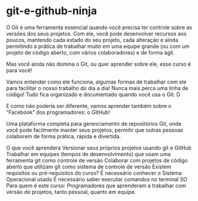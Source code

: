 # git-e-github-ninja

O Git é uma ferramenta essencial quando você precisa ter controle sobre as versões dos seus projetos. Com ele, você pode desenvolver recursos aos poucos, mantendo cada estado do seu projeto, cada alteração e ainda permitindo a prática de trabalhar muito em uma equipe grande (ou com um projeto de código aberto, com vários colaboradores) e de forma ágil.

Mas você ainda não domina o Git, ou quer aprender sobre ele, esse curso é para você!

Vamos entender como ele funciona, algumas formas de trabalhar com ele para facilitar o nosso trabalho do dia a dia! Nunca mais perca uma linha de código! Tudo fica organizado e documentado quando você usa o Git: D

E como não poderia ser diferente, vamos aprender também sobre o “Facebook” dos programadores: o  GitHub!

Uma plataforma completa para gerenciamento de repositórios Git, onde você pode facilmente manter seus projetos, permitir que outras pessoas colaborem de forma prática, rápida e divertida.

O que você aprenderá
Versionar seus próprios projetos usando git e GitHub
Trabalhar em equipes (tempos de desenvolvimento) que usam uma ferramenta git como controle de versão
Colaborar com projetos de código aberto que utilizam git como sistema de controle de versão
Existem requisitos ou pré-requisitos do curso?
É necessário conhecer o Sistema Operacional usado
É necessário saber executar comandos no terminal SO
Para quem é este curso:
Programadores que aprenderam a trabalhar com versão de projetos, tanto pessoal, quanto em equipe.